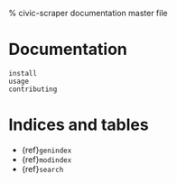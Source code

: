 % civic-scraper documentation master file

# Documentation

```{toctree}
install
usage
contributing
```

# Indices and tables

- {ref}`genindex`
- {ref}`modindex`
- {ref}`search`
